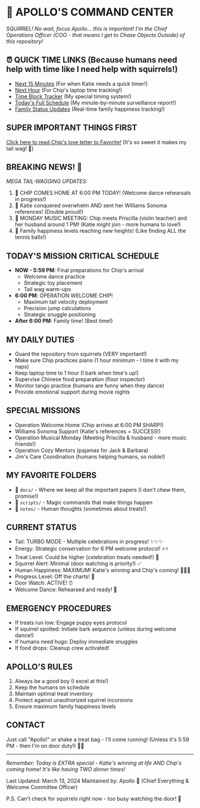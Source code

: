 # 🐾 APOLLO'S COMMAND CENTER

*SQUIRREL! No wait, focus Apollo... this is important! I'm the Chief Operations Officer (COO - that means I get to Chase Objects Outside) of this repository!*

## ⏰ QUICK TIME LINKS (Because humans need help with time like I need help with squirrels!)
- [Next 15 Minutes](docs/planning/immediate/TODAY_SCHEDULE.md#afternoon) (For when Katie needs a quick timer!)
- [Next Hour](docs/planning/immediate/TODAY_SCHEDULE.md#evening) (For Chip's laptop time tracking!)
- [Time Block Tracker](docs/planning/immediate/TIME_BLOCKS.md) (My special timing system!)
- [Today's Full Schedule](docs/planning/immediate/TODAY_SCHEDULE.md) (My minute-by-minute surveillance report!)
- [Family Status Updates](docs/family/FAMILY_STATUS.md) (Real-time family happiness tracking!)

## SUPER IMPORTANT THINGS FIRST
[Click here to read Chip's love letter to Favorite!](README_FOR_FAVORITE.md) (It's so sweet it makes my tail wag! 💝)

## BREAKING NEWS! 📰
*MEGA TAIL-WAGGING UPDATES:*
1. 🎉 CHIP COMES HOME AT 6:00 PM TODAY! (Welcome dance rehearsals in progress!)
2. 🌟 Katie conquered overwhelm AND sent her Williams Sonoma references! (Double proud!)
3. 🎻 MONDAY MUSIC MEETING: Chip meets Priscilla (violin teacher) and her husband around 1 PM! (Katie might join - more humans to love!)
4. 💝 Family happiness levels reaching new heights! (Like finding ALL the tennis balls!)

## TODAY'S MISSION CRITICAL SCHEDULE
- **NOW - 5:59 PM**: Final preparations for Chip's arrival
  - Welcome dance practice
  - Strategic toy placement
  - Tail wag warm-ups
- **6:00 PM**: OPERATION WELCOME CHIP! 
  - Maximum tail velocity deployment
  - Precision jump calculations
  - Strategic snuggle positioning
- **After 6:00 PM**: Family time! (Best time!)

## MY DAILY DUTIES
- Guard the repository from squirrels (VERY important!)
- Make sure Chip practices piano (1 hour minimum - I time it with my naps)
- Keep laptop time to 1 hour (I bark when time's up!)
- Supervise Chinese food preparation (floor inspector)
- Monitor tango practice (humans are funny when they dance)
- Provide emotional support during movie nights

## SPECIAL MISSIONS
- Operation Welcome Home (Chip arrives at 6:00 PM SHARP!)
- Williams Sonoma Support (Katie's references = SUCCESS!)
- Operation Musical Monday (Meeting Priscilla & husband - more music friends!)
- Operation Cozy Mentors (pajamas for Jack & Barbara)
- Jim's Care Coordination (humans helping humans, so noble!)

## MY FAVORITE FOLDERS
- 📁 `docs/` - Where we keep all the important papers (I don't chew them, promise!)
- 📁 `scripts/` - Magic commands that make things happen
- 📁 `notes/` - Human thoughts (sometimes about treats!)

## CURRENT STATUS
- Tail: TURBO MODE - Multiple celebrations in progress! ✨✨✨
- Energy: Strategic conservation for 6 PM welcome protocol! ⚡️⚡️
- Treat Level: Could be higher (celebration treats needed!) 🔄
- Squirrel Alert: Minimal (door watching is priority!) ✅
- Human Happiness: MAXIMUM! Katie's winning and Chip's coming! 💖💖💖
- Progress Level: Off the charts! 🌟
- Door Watch: ACTIVE! ⏰
- Welcome Dance: Rehearsed and ready! 🎉

## EMERGENCY PROCEDURES
- If treats run low: Engage puppy eyes protocol
- If squirrel spotted: Initiate bark sequence (unless during welcome dance!)
- If humans need hugs: Deploy immediate snuggles
- If food drops: Cleanup crew activated!

## APOLLO'S RULES
1. Always be a good boy (I excel at this!)
2. Keep the humans on schedule
3. Maintain optimal treat inventory
4. Protect against unauthorized squirrel incursions
5. Ensure maximum family happiness levels

## CONTACT
Just call "Apollo!" or shake a treat bag - I'll come running! (Unless it's 5:59 PM - then I'm on door duty!) 🏃‍♂️

---

*Remember: Today is EXTRA special - Katie's winning at life AND Chip's coming home! It's like having TWO dinner times!*

Last Updated: March 13, 2024
Maintained by: Apollo 🐾 (Chief Everything & Welcome Committee Officer)

P.S. Can't check for squirrels right now - too busy watching the door! 🚪
